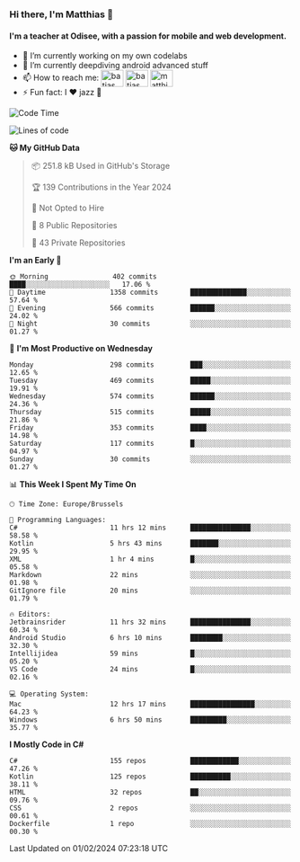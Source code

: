 ### Hi there, I'm Matthias 👋

#### I'm a teacher at Odisee, with a passion for mobile and web development.

- 🔭 I’m currently working on my own codelabs
- 🌱 I’m currently deepdiving android advanced stuff
- 📫 How to reach me: <a href="https://dev.to/batjas" target="_blank"><img align="center" src="https://raw.githubusercontent.com/rahuldkjain/github-profile-readme-generator/master/src/images/icons/Social/devto.svg" alt="batjas" height="30" width="40" /></a>
<a href="https://twitter.com/batjas" target="_blank"><img align="center" src="https://raw.githubusercontent.com/rahuldkjain/github-profile-readme-generator/master/src/images/icons/Social/twitter.svg" alt="batjas" height="30" width="40" /></a>
<a href="https://linkedin.com/in/matthiasdruwé" target="_blank"><img align="center" src="https://raw.githubusercontent.com/rahuldkjain/github-profile-readme-generator/master/src/images/icons/Social/linked-in-alt.svg" alt="matthiasdruwé" height="30" width="40" /></a>
- ⚡ Fun fact: I ❤ jazz 🎷


<!--START_SECTION:waka-->
![Code Time](http://img.shields.io/badge/Code%20Time-1%2C055%20hrs%2055%20mins-blue)

![Lines of code](https://img.shields.io/badge/From%20Hello%20World%20I%27ve%20Written-2.6%20million%20lines%20of%20code-blue)

**🐱 My GitHub Data** 

> 📦 251.8 kB Used in GitHub's Storage 
 > 
> 🏆 139 Contributions in the Year 2024
 > 
> 🚫 Not Opted to Hire
 > 
> 📜 8 Public Repositories 
 > 
> 🔑 43 Private Repositories 
 > 
**I'm an Early 🐤** 

```text
🌞 Morning                402 commits         ████░░░░░░░░░░░░░░░░░░░░░   17.06 % 
🌆 Daytime                1358 commits        ██████████████░░░░░░░░░░░   57.64 % 
🌃 Evening                566 commits         ██████░░░░░░░░░░░░░░░░░░░   24.02 % 
🌙 Night                  30 commits          ░░░░░░░░░░░░░░░░░░░░░░░░░   01.27 % 
```
📅 **I'm Most Productive on Wednesday** 

```text
Monday                   298 commits         ███░░░░░░░░░░░░░░░░░░░░░░   12.65 % 
Tuesday                  469 commits         █████░░░░░░░░░░░░░░░░░░░░   19.91 % 
Wednesday                574 commits         ██████░░░░░░░░░░░░░░░░░░░   24.36 % 
Thursday                 515 commits         █████░░░░░░░░░░░░░░░░░░░░   21.86 % 
Friday                   353 commits         ████░░░░░░░░░░░░░░░░░░░░░   14.98 % 
Saturday                 117 commits         █░░░░░░░░░░░░░░░░░░░░░░░░   04.97 % 
Sunday                   30 commits          ░░░░░░░░░░░░░░░░░░░░░░░░░   01.27 % 
```


📊 **This Week I Spent My Time On** 

```text
🕑︎ Time Zone: Europe/Brussels

💬 Programming Languages: 
C#                       11 hrs 12 mins      ███████████████░░░░░░░░░░   58.58 % 
Kotlin                   5 hrs 43 mins       ███████░░░░░░░░░░░░░░░░░░   29.95 % 
XML                      1 hr 4 mins         █░░░░░░░░░░░░░░░░░░░░░░░░   05.58 % 
Markdown                 22 mins             ░░░░░░░░░░░░░░░░░░░░░░░░░   01.98 % 
GitIgnore file           20 mins             ░░░░░░░░░░░░░░░░░░░░░░░░░   01.79 % 

🔥 Editors: 
Jetbrainsrider           11 hrs 32 mins      ███████████████░░░░░░░░░░   60.34 % 
Android Studio           6 hrs 10 mins       ████████░░░░░░░░░░░░░░░░░   32.30 % 
Intellijidea             59 mins             █░░░░░░░░░░░░░░░░░░░░░░░░   05.20 % 
VS Code                  24 mins             █░░░░░░░░░░░░░░░░░░░░░░░░   02.16 % 

💻 Operating System: 
Mac                      12 hrs 17 mins      ████████████████░░░░░░░░░   64.23 % 
Windows                  6 hrs 50 mins       █████████░░░░░░░░░░░░░░░░   35.77 % 
```

**I Mostly Code in C#** 

```text
C#                       155 repos           ████████████░░░░░░░░░░░░░   47.26 % 
Kotlin                   125 repos           ██████████░░░░░░░░░░░░░░░   38.11 % 
HTML                     32 repos            ██░░░░░░░░░░░░░░░░░░░░░░░   09.76 % 
CSS                      2 repos             ░░░░░░░░░░░░░░░░░░░░░░░░░   00.61 % 
Dockerfile               1 repo              ░░░░░░░░░░░░░░░░░░░░░░░░░   00.30 % 
```




 Last Updated on 01/02/2024 07:23:18 UTC
<!--END_SECTION:waka-->
